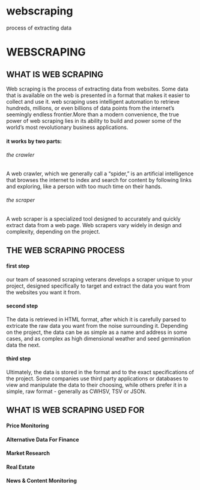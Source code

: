 # webscraping
process of extracting data
# WEBSCRAPING
## WHAT IS WEB SCRAPING
Web scraping is the process of extracting data from websites. Some data that is available on the web is presented in a format that makes it easier to collect and use it. web scraping uses intelligent automation to retrieve hundreds, millions, or even billions of data points from the internet’s seemingly endless frontier.More than a modern convenience, the true power of web scraping lies in its ability to build and power some of the world’s most revolutionary business applications. 
#### it works by two parts:
###### the crawler
A web crawler, which we generally call a “spider,” is an artificial intelligence that browses the internet to index and search for content by following links and exploring, like a person with too much time on their hands.
###### the scraper
A web scraper is a specialized tool designed to accurately and quickly extract data from a web page. Web scrapers vary widely in design and complexity, depending on the project.
## THE WEB SCRAPING PROCESS
#### first step
our team of seasoned scraping veterans develops a scraper unique to your project, designed specifically to target and extract the data you want from the websites you want it from.
#### second step
The data is retrieved in HTML format, after which it is carefully parsed to extricate the raw data you want from the noise surrounding it. Depending on the project, the data can be as simple as a name and address in some cases, and as complex as high dimensional weather and seed germination data the next.
#### third step
Ultimately, the data is stored in the format and to the exact specifications of the project. Some companies use third party applications or databases to view and manipulate the data to their choosing, while others prefer it in a simple, raw format - generally as CWHSV, TSV or JSON.
## WHAT IS WEB SCRAPING USED FOR
#### Price Monitoring
#### Alternative Data For Finance
#### Market Research
#### Real Estate
#### News & Content Monitoring
